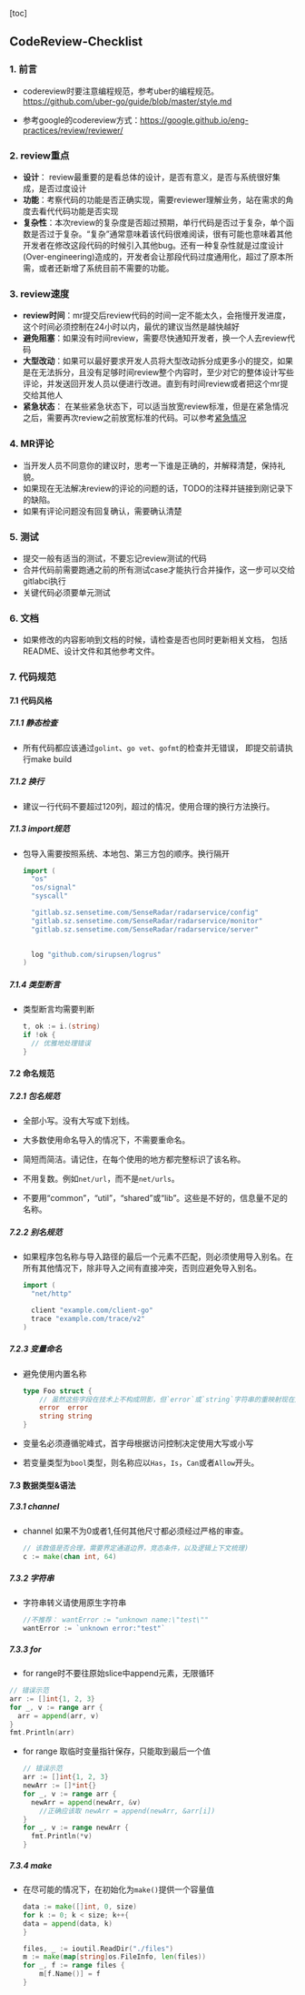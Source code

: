 [toc]
## CodeReview-Checklist
### 1. 前言

- codereview时要注意编程规范，参考uber的编程规范。https://github.com/uber-go/guide/blob/master/style.md


- 参考google的codereview方式：https://google.github.io/eng-practices/review/reviewer/


### 2. review重点

- **设计**： review最重要的是看总体的设计，是否有意义，是否与系统很好集成，是否过度设计
- **功能**：考察代码的功能是否正确实现，需要reviewer理解业务，站在需求的角度去看代代码功能是否实现
- **复杂性**：本次review的复杂度是否超过预期，单行代码是否过于复杂，单个函数是否过于复杂。“复杂”通常意味着该代码很难阅读，很有可能也意味着其他开发者在修改这段代码的时候引入其他bug。还有一种复杂性就是过度设计(Over-engineering)造成的，开发者会让那段代码过度通用化，超过了原本所需，或者还新增了系统目前不需要的功能。

### 3. review速度

- **review时间**：mr提交后review代码的时间一定不能太久，会拖慢开发进度，这个时间必须控制在24小时以内，最优的建议当然是越快越好
- **避免阻塞**：如果没有时间review，需要尽快通知开发者，换一个人去review代码
- **大型改动**：如果可以最好要求开发人员将大型改动拆分成更多小的提交，如果是在无法拆分，且没有足够时间review整个内容时，至少对它的整体设计写些评论，并发送回开发人员以便进行改进。直到有时间review或者把这个mr提交给其他人
- **紧急状态**： 在某些紧急状态下，可以适当放宽review标准，但是在紧急情况之后，需要再次review之前放宽标准的代码。可以参考[紧急情况](https://google.github.io/eng-practices/review/emergencies.html#what)

### 4. MR评论

- 当开发人员不同意你的建议时，思考一下谁是正确的，并解释清楚，保持礼貌。
- 如果现在无法解决review的评论的问题的话，TODO的注释并链接到刚记录下的缺陷。
- 如果有评论问题没有回复确认，需要确认清楚

### 5. 测试

- 提交一般有适当的测试，不要忘记review测试的代码
- 合并代码前需要跑通之前的所有测试case才能执行合并操作，这一步可以交给gitlabci执行
- 关键代码必须要单元测试

### 6. 文档

- 如果修改的内容影响到文档的时候，请检查是否也同时更新相关文档， 包括README、设计文件和其他参考文件。

### 7. 代码规范

#### 7.1 代码风格

##### 7.1.1 静态检查

- 所有代码都应该通过`golint`、`go vet`、`gofmt`的检查并无错误， 即提交前请执行make build

##### 7.1.2 换行

- 建议一行代码不要超过120列，超过的情况，使用合理的换行方法换行。

##### 7.1.3 import规范

- 包导入需要按照系统、本地包、第三方包的顺序。换行隔开

  ```go
  import (
	"os"
	"os/signal"
	"syscall"
  
	"gitlab.sz.sensetime.com/SenseRadar/radarservice/config"
	"gitlab.sz.sensetime.com/SenseRadar/radarservice/monitor"
	"gitlab.sz.sensetime.com/SenseRadar/radarservice/server"
	
  
	log "github.com/sirupsen/logrus"
  )
  ```

##### 7.1.4 类型断言

- 类型断言均需要判断

  ```go
  t, ok := i.(string)
  if !ok {
    // 优雅地处理错误
  }
  ```

#### 7.2 命名规范

##### 7.2.1 包名规范

- 全部小写。没有大写或下划线。

- 大多数使用命名导入的情况下，不需要重命名。

- 简短而简洁。请记住，在每个使用的地方都完整标识了该名称。

- 不用复数。例如`net/url`，而不是`net/urls`。

- 不要用“common”，“util”，“shared”或“lib”。这些是不好的，信息量不足的名称。

  

##### 7.2.2 别名规范

- 如果程序包名称与导入路径的最后一个元素不匹配，则必须使用导入别名。在所有其他情况下，除非导入之间有直接冲突，否则应避免导入别名。

  ```go
  import (
    "net/http"
  
    client "example.com/client-go"
    trace "example.com/trace/v2"
  )
  ```

##### 7.2.3 变量命名

- 避免使用内置名称

  ```go
  type Foo struct {
      // 虽然这些字段在技术上不构成阴影，但`error`或`string`字符串的重映射现在是不明确的。
      error  error
      string string
  }
  ```

- 变量名必须遵循驼峰式，首字母根据访问控制决定使用大写或小写

- 若变量类型为`bool`类型，则名称应以`Has`，`Is`，`Can`或者`Allow`开头。

  

#### 7.3 数据类型&语法

##### 7.3.1 channel 

- channel 如果不为0或者1,任何其他尺寸都必须经过严格的审查。

  ```go
  // 该数值是否合理，需要界定通道边界，竞态条件，以及逻辑上下文梳理)
  c := make(chan int, 64)
  ```


##### 7.3.2 字符串

- 字符串转义请使用原生字符串

  ```go
  //不推荐： wantError := "unknown name:\"test\""
  wantError := `unknown error:"test"`
  ```

##### 7.3.3 for 

-  for range时不要往原始slice中append元素，无限循环

  ```go
  // 错误示范
  arr := []int{1, 2, 3}
  for _, v := range arr {
  	arr = append(arr, v)
  }
  fmt.Println(arr)
  ```

- for range 取临时变量指针保存，只能取到最后一个值

  ```go
  // 错误示范
  arr := []int{1, 2, 3}
  newArr := []*int{}
  for _, v := range arr {
  	newArr = append(newArr, &v)
      //正确应该取 newArr = append(newArr, &arr[i])
  }
  for _, v := range newArr {
  	fmt.Println(*v)
  }
  ```

##### 7.3.4 make 

- 在尽可能的情况下，在初始化为`make()`提供一个容量值

  ```go
  data := make([]int, 0, size)
  for k := 0; k < size; k++{
  data = append(data, k)
  }
  
  files, _ := ioutil.ReadDir("./files")
  m := make(map[string]os.FileInfo, len(files))
  for _, f := range files {
      m[f.Name()] = f
  }
  ```
